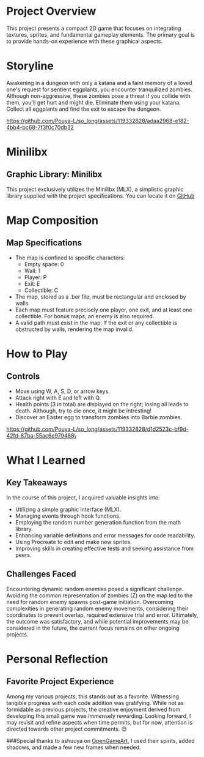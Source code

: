 # Project Overview
This project presents a compact 2D game that focuses on integrating textures, sprites, and fundamental gameplay elements. The primary goal is to provide hands-on experience with these graphical aspects.

# Storyline
Awakening in a dungeon with only a katana and a faint memory of a loved one's request for sentient eggplants, you encounter tranquilized zombies. Although non-aggressive, these zombies pose a threat if you collide with them, you'll get hurt and might die. Eliminate them using your katana. Collect all eggplants and find the exit to escape the dungeon.

https://github.com/Pouya-L/so_long/assets/119332828/adaa2968-e182-4bb4-bc68-7f3f0c70db32

# Minilibx
## Graphic Library: Minilibx
This project exclusively utilizes the Minilibx (MLX), a simplistic graphic library supplied with the project specifications. You can locate it on [GitHub](https://github.com/42Paris/minilibx-linux) 

# Map Composition
## Map Specifications
- The map is confined to specific characters:
  - Empty space: 0
  - Wall: 1
  - Player: P
  - Exit: E
  - Collectible: C
- The map, stored as a .ber file, must be rectangular and enclosed by walls.
- Each map must feature precisely one player, one exit, and at least one collectible. For bonus maps, an enemy is also required.
- A valid path must exist in the map. If the exit or any collectible is obstructed by walls, rendering the map invalid.

# How to Play
## Controls
- Move using W, A, S, D, or arrow keys.
- Attack right with E and left with Q.
- Health points (3 in total) are displayed on the right; losing all leads to death. Although, try to die once, it might be intresting!
- Discover an Easter egg to transform zombies into Barbie zombies.

https://github.com/Pouya-L/so_long/assets/119332828/d1d2523c-bf9d-42fd-87ba-55ac6e979468\

# What I Learned
## Key Takeaways
In the course of this project, I acquired valuable insights into:
- Utilizing a simple graphic interface (MLX).
- Managing events through hook functions.
- Employing the random number generation function from the math library.
- Enhancing variable definitions and error messages for code readability.
- Using Procreate to edit and make new sprites.
- Improving skills in creating effective tests and seeking assistance from peers.

## Challenges Faced
Encountering dynamic random enemies posed a significant challenge. Avoiding the common representation of zombies (Z) on the map led to the need for random enemy spawns post-game initiation. Overcoming complexities in generating random enemy movements, considering their coordinates to prevent overlap, required extensive trial and error. Ultimately, the outcome was satisfactory, and while potential improvements may be considered in the future, the current focus remains on other ongoing projects.

# Personal Reflection
## Favorite Project Experience
Among my various projects, this stands out as a favorite. Witnessing tangible progress with each code addition was gratifying. While not as formidable as previous projects, the creative enjoyment derived from developing this small game was immensely rewarding. Looking forward, I may revisit and refine aspects when time permits, but for now, attention is directed towards other project commitments. 😊

###Special thanks to ashuuya on [OpenGameArt](https://opengameart.org/users/ashuuya), I used their spirits, added shadows, and made a few new frames when needed.
